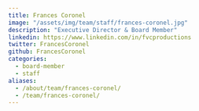```yaml
---
title: Frances Coronel
image: "/assets/img/team/staff/frances-coronel.jpg"
description: "Executive Director & Board Member"
linkedin: https://www.linkedin.com/in/fvcproductions
twitter: FrancesCoronel
github: FrancesCoronel
categories:
  - board-member
  - staff
aliases:
  - /about/team/frances-coronel/
  - /team/frances-coronel/
---
```

